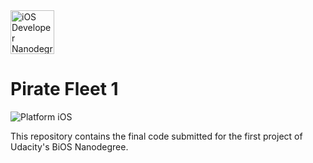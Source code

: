 <img src="https://s3-us-west-1.amazonaws.com/udacity-content/degrees/catalog-images/nd003.png" alt="iOS Developer Nanodegree logo" height="70" >

# Pirate Fleet 1

![Platform iOS](https://img.shields.io/badge/nanodegree-iOS-blue.svg)

This repository contains the final code submitted for the first project of Udacity's BiOS Nanodegree.

